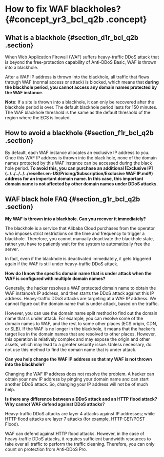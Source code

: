 # How to fix WAF blackholes? {#concept_yr3_bcl_q2b .concept}

## What is a blackhole {#section_d1r_bcl_q2b .section}

When Web Application Firewall \(WAF\) suffers heavy-traffic DDoS attack that is beyond the free-protection capability of Anti-DDoS Basic, WAF is thrown into a blackhole.

After a WAF IP address is thrown into the blackhole, all traffic that flows through WAF \(normal access or attack\) is blocked, which means that **during the blackhole period, you cannot access any domain names protected by the WAF instance**.

**Note:** If a site is thrown into a blackhole, it can only be recovered after the blackhole period is over. The default blackhole period lasts for 150 minutes. The WAF blackhole threshold is the same as the default threshold of the region where the ECS is located.

## How to avoid a blackhole {#section_f1r_bcl_q2b .section}

By default, each WAF instance allocates an exclusive IP address to you. Once this WAF IP address is thrown into the black hole, none of the domain names protected by this WAF instance can be accessed during the black hole period. **To avoid this, you can purchase an additional [Exclusive IP](../../../../../reseller.en-US/Pricing/Subscription/Exclusive WAF IP.md#) address for an important domain name. In this case, this important domain name is not affected by other domain names under DDoS attacks.**

## WAF black hole FAQ {#section_g1r_bcl_q2b .section}

**My WAF is thrown into a blackhole. Can you recover it immediately?**

The blackhole is a service that Alibaba Cloud purchases from the operator who imposes strict restrictions on the time and frequency to trigger a blackhole. Therefore, you cannot manually deactivate the blackhole state, rather you have to patiently wait for the system to automatically free the server.

In fact, even if the blackhole is deactivated immediately, it gets triggered again if the WAF is still under heavy-traffic DDoS attack.

**How do I know the specific domain name that is under attack when the WAF is configured with multiple domain names?**

Generally, the hacker resolves a WAF protected domain name to obtain the WAF instance’s IP address, and then starts the DDoS attack against this IP address. Heavy-traffic DDoS attacks are targeting at a WAF IP address. We cannot figure out the domain name that is under attack, based on the traffic.

However, you can use the domain name split method to find out the domain name that is under attack. For example, you can resolve some of the domain names to WAF, and the rest to some other places \(ECS origin, CDN, or SLB\). If the WAF is no longer in the blackhole, it means that the hacker’s target lies in the domain names that are resolved to other places. However, this operation is relatively complex and may expose the origin and other assets, which may lead to a greater security issue. Unless necessary, do not use this method to find the domain name that is under attack.

**Can you help change the WAF IP address so that my WAF is not thrown into the blackhole?**

Changing the WAF IP address does not resolve the problem. A hacker can obtain your new IP address by pinging your domain name and can start another DDoS attack. So, changing your IP address will not be of much help.

**Is there any difference between a DDoS attack and an HTTP flood attack? Why cannot WAF defend against DDoS attacks?**

Heavy-traffic DDoS attacks are layer 4 attacks against IP addresses; while HTTP flood attacks are layer 7 attacks \(for example, HTTP GET/POST Flood\).

WAF can defend against HTTP flood attacks. However, in the case of heavy-traffic DDoS attacks, it requires sufficient bandwidth resources to take over all traffic to perform the traffic cleaning. Therefore, you can only count on protection from Anti-DDoS Pro.

